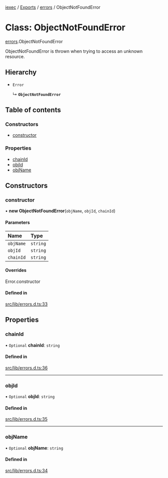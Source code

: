 [iexec](../README.md) / [Exports](../modules.md) / [errors](../modules/errors.md) / ObjectNotFoundError

# Class: ObjectNotFoundError

[errors](../modules/errors.md).ObjectNotFoundError

ObjectNotFoundError is thrown when trying to access an unknown resource.

## Hierarchy

- `Error`

  ↳ **`ObjectNotFoundError`**

## Table of contents

### Constructors

- [constructor](errors.ObjectNotFoundError.md#constructor)

### Properties

- [chainId](errors.ObjectNotFoundError.md#chainid)
- [objId](errors.ObjectNotFoundError.md#objid)
- [objName](errors.ObjectNotFoundError.md#objname)

## Constructors

### constructor

• **new ObjectNotFoundError**(`objName`, `objId`, `chainId`)

#### Parameters

| Name | Type |
| :------ | :------ |
| `objName` | `string` |
| `objId` | `string` |
| `chainId` | `string` |

#### Overrides

Error.constructor

#### Defined in

[src/lib/errors.d.ts:33](https://github.com/iExecBlockchainComputing/iexec-sdk/blob/961d430/src/lib/errors.d.ts#L33)

## Properties

### chainId

• `Optional` **chainId**: `string`

#### Defined in

[src/lib/errors.d.ts:36](https://github.com/iExecBlockchainComputing/iexec-sdk/blob/961d430/src/lib/errors.d.ts#L36)

___

### objId

• `Optional` **objId**: `string`

#### Defined in

[src/lib/errors.d.ts:35](https://github.com/iExecBlockchainComputing/iexec-sdk/blob/961d430/src/lib/errors.d.ts#L35)

___

### objName

• `Optional` **objName**: `string`

#### Defined in

[src/lib/errors.d.ts:34](https://github.com/iExecBlockchainComputing/iexec-sdk/blob/961d430/src/lib/errors.d.ts#L34)
